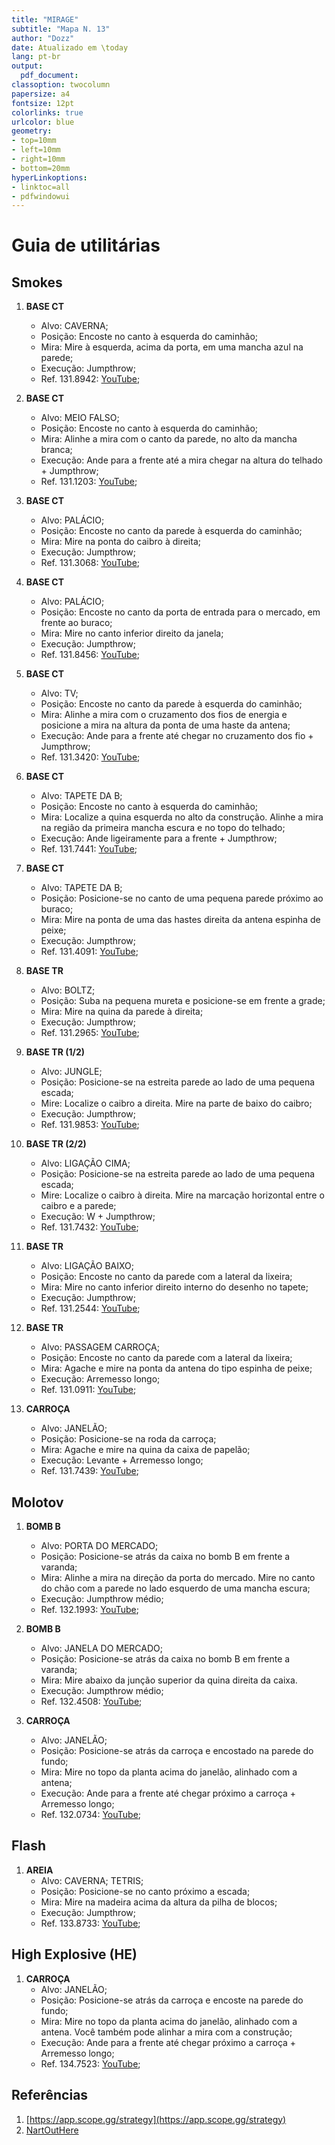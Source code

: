 ```yaml
---
title: "MIRAGE"
subtitle: "Mapa N. 13"
author: "Dozz"
date: Atualizado em \today
lang: pt-br
output:
  pdf_document:
classoption: twocolumn
papersize: a4
fontsize: 12pt
colorlinks: true
urlcolor: blue
geometry:
- top=10mm
- left=10mm
- right=10mm
- bottom=20mm
hyperLinkoptions:
- linktoc=all
- pdfwindowui
---
```


# Guia de utilitárias

## Smokes

1. **BASE CT**
   - Alvo: CAVERNA;
   - Posição: Encoste no canto à esquerda do caminhão;
   - Mira: Mire à esquerda, acima da porta, em uma mancha azul na parede;
   - Execução: Jumpthrow;
   - Ref. 131.8942: [YouTube](https://youtu.be/xlZecDzVaKQ);

1. **BASE CT**
   - Alvo: MEIO FALSO;
   - Posição: Encoste no canto à esquerda do caminhão;
   - Mira: Alinhe a mira com o canto da parede, no alto da mancha branca;
   - Execução: Ande para a frente até a mira chegar na altura do telhado + Jumpthrow;
   - Ref. 131.1203: [YouTube](https://youtu.be/-35ORxNGjhk);

1. **BASE CT**
   - Alvo: PALÁCIO;
   - Posição: Encoste no canto da parede à esquerda do caminhão;
   - Mira: Mire na ponta do caibro à direita;
   - Execução: Jumpthrow;
   - Ref. 131.3068: [YouTube](https://youtu.be/CG-F2fZVsj8);

1. **BASE CT**
   - Alvo: PALÁCIO;
   - Posição: Encoste no canto da porta de entrada para o mercado, em frente ao buraco;
   - Mira: Mire no canto inferior direito da janela;
   - Execução: Jumpthrow;
   - Ref. 131.8456: [YouTube](https://youtu.be/v-ckOI77yuA);

1. **BASE CT**
   - Alvo: TV;
   - Posição: Encoste no canto da parede à esquerda do caminhão;
   - Mira: Alinhe a mira com o cruzamento dos fios de energia e posicione a mira na altura da ponta de uma haste da antena;
   - Execução: Ande para a frente até chegar no cruzamento dos fio + Jumpthrow;
   - Ref. 131.3420: [YouTube](https://youtu.be/CvLT58tCynY);

1. **BASE CT**
   - Alvo: TAPETE DA B;
   - Posição: Encoste no canto à esquerda do caminhão;
   - Mira: Localize a quina esquerda no alto da construção. Alinhe a mira na região da primeira mancha escura e no topo do telhado;
   - Execução: Ande ligeiramente para a frente + Jumpthrow;
   - Ref. 131.7441: [YouTube](https://youtu.be/1EACGkmIgkw);

1. **BASE CT**
   - Alvo: TAPETE DA B;
   - Posição: Posicione-se no canto de uma pequena parede próximo ao buraco;
   - Mira: Mire na ponta de uma das hastes direita da antena espinha de peixe;
   - Execução: Jumpthrow;
   - Ref. 131.4091: [YouTube](https://youtu.be/Ugp4tisXoxE);

1. **BASE TR**
   - Alvo: BOLTZ;
   - Posição: Suba na pequena mureta e posicione-se em frente a grade;
   - Mira: Mire na quina da parede à direita;
   - Execução: Jumpthrow;
   - Ref. 131.2965: [YouTube](https://youtu.be/hteQbGFrhBw);

1. **BASE TR (1/2)**
   - Alvo: JUNGLE;
   - Posição: Posicione-se na estreita parede ao lado de uma pequena escada;
   - Mire: Localize o caibro a direita. Mire na parte de baixo do caibro;
   - Execução: Jumpthrow;
   - Ref. 131.9853: [YouTube](https://youtu.be/YIK8648Lmao);

1. **BASE TR (2/2)**
   - Alvo: LIGAÇÃO CIMA;
   - Posição: Posicione-se na estreita parede ao lado de uma pequena escada;
   - Mire: Localize o caibro à direita. Mire na marcação horizontal entre o caibro e a parede;
   - Execução: W + Jumpthrow;
   - Ref. 131.7432: [YouTube](https://youtu.be/doVoRomd19o);

1. **BASE TR**
   - Alvo: LIGAÇÃO BAIXO;
   - Posição: Encoste no canto da parede com a lateral da lixeira;
   - Mira: Mire no canto inferior direito interno do desenho no tapete;
   - Execução: Jumpthrow;
   - Ref. 131.2544: [YouTube](https://youtu.be/KGmLrb9ii2c);

1. **BASE TR**
   - Alvo: PASSAGEM CARROÇA;
   - Posição: Encoste no canto da parede com a lateral da lixeira;
   - Mira: Agache e mire na ponta da antena do tipo espinha de peixe;
   - Execução: Arremesso longo;
   - Ref. 131.0911: [YouTube](https://youtu.be/VCPt4cng_-E);

1. **CARROÇA**
   - Alvo: JANELÃO;
   - Posição: Posicione-se na roda da carroça;
   - Mira: Agache e mire na quina da caixa de papelão;
   - Execução: Levante + Arremesso longo;
   - Ref. 131.7439: [YouTube](https://youtu.be/uZs06hyP9GU);

## Molotov

1. **BOMB B**
   - Alvo: PORTA DO MERCADO;
   - Posição: Posicione-se atrás da caixa no bomb B em frente a varanda;
   - Mira: Alinhe a mira na direção da porta do mercado. Mire no canto do chão com a parede no lado esquerdo de uma mancha escura;
   - Execução: Jumpthrow médio;
   - Ref. 132.1993: [YouTube](https://youtu.be/oUiUszfMzUI);

1. **BOMB B**
   - Alvo: JANELA DO MERCADO;
   - Posição: Posicione-se atrás da caixa no bomb B em frente a varanda;
   - Mira: Mire abaixo da junção superior da quina direita da caixa. 
   - Execução: Jumpthrow médio;
   - Ref. 132.4508: [YouTube](https://youtu.be/65uIXvyO180);

1. **CARROÇA**
   - Alvo: JANELÃO;
   - Posição: Posicione-se atrás da carroça e encostado na parede do fundo;
   - Mira: Mire no topo da planta acima do janelão, alinhado com a antena; 
   - Execução: Ande para a frente até chegar próximo a carroça + Arremesso longo;
   - Ref. 132.0734: [YouTube](https://youtu.be/F9BLOeWn-bk);

## Flash

1. **AREIA**
   - Alvo: CAVERNA; TETRIS;
   - Posição: Posicione-se no canto próximo a escada;
   - Mira: Mire na madeira acima da altura da pilha de blocos;
   - Execução: Jumpthrow;
   - Ref. 133.8733: [YouTube](https://youtu.be/WlyZDl-jE88);

## High Explosive (HE)

1. **CARROÇA**
   - Alvo: JANELÃO;
   - Posição: Posicione-se atrás da carroça e encoste na parede do fundo;
   - Mira: Mire no topo da planta acima do janelão, alinhado com a antena. Você também pode alinhar a mira com a construção; 
   - Execução: Ande para a frente até chegar próximo a carroça + Arremesso longo;
   - Ref. 134.7523: [YouTube](https://youtu.be/EMtm9FNFeRs);

## Referências

1. [https://app.scope.gg/strategy](https://app.scope.gg/strategy)
1. [NartOutHere](https://www.youtube.com/@nartouthere)
